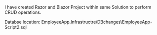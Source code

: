 I have created Razor and Blazor Project within same Solution to perform CRUD operations.

Databse location: EmployeeApp.Infrastructre\DBchanges\EmployeeApp-Script2.sql

